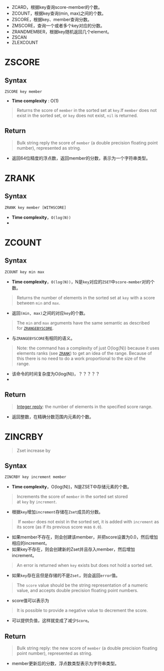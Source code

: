 
+ ZCARD，根据key查询score-member的个数。
+ ZCOUNT，根据key查询(min, max)之间的个数。
+ ZSCORE，根据key、member查询分数。
+ ZMSCORE，查询一个或者多个key对应的分数。
+ ZRANDMEMBER，根据key随机返回几个element。
+ ZSCAN
+ ZLEXCOUNT

# ZSCORE

## Syntax

```shell
ZSCORE key member
```

+ **Time complexity** : O(1)

>Returns the score of `member` in the sorted set at `key`.If `member` does not exist in the sorted set, or `key` does not exist, `nil` is returned.

## Return

>Bulk string reply
>the score of `member` (a double precision floating point number), represented as string.

+ 返回64位精度的浮点数，返回member的分数，表示为一个字符串类型。

# ZRANK

## Syntax

```shell
ZRANK key member [WITHSCORE]
```

+ **Time complexity**，`O(log(N))`
+ 




# ZCOUNT
## Syntax

```shell
ZCOUNT key min max
```

+ **Time complexity**，`O(log(N))`，N是`key`对应的`ZSET`中`score-member`对的个数。

>Returns the number of elements in the sorted set at `key` with a score between `min` and `max`.

+ 返回`(min, max)`之间的对应`key`的个数。

>The `min` and `max` arguments have the same semantic as described for [`ZRANGEBYSCORE`](https://redis.io/commands/zrangebyscore).

+ 与`ZRANGEBYSCORE`有相同的语义。

>Note: the command has a complexity of just O(log(N)) because it uses elements ranks (see [`ZRANK`](https://redis.io/commands/zrank)) to get an idea of the range. Because of this there is no need to do a work proportional to the size of the range.

+ 该命令的时间复杂度为O(log(N))，？？？？？
+ 

## Return

>[Integer reply](https://redis.io/docs/reference/protocol-spec#resp-integers): the number of elements in the specified score range.

+ 返回整数，在精确分数范围内元素的个数。

# ZINCRBY


>Zset increase by


## Syntax

```shell
ZINCRBY key increment member
```

+ **Time complexity**，O(log(N))，N是ZSET中存储元素的个数。

>Increments the score of `member` in the sorted set stored at `key` by `increment`.

+ 根据`key`增加`increment`存储在`Zset`成员的分数。

> If `member` does not exist in the sorted set, it is added with `increment` as its score (as if its previous score was `0.0`).

+ 如果member不存在，则会创建该member，并把score设置为0.0，然后增加相应的increment。
+ 如果key不存在，则会创建新的Zset并且存入member，然后增加increment。

>An error is returned when `key` exists but does not hold a sorted set.

+ 如果`key`存在且但是存储的不是`Zset`，则会返回`error`值。

>The `score` value should be the string representation of a numeric value, and accepts double precision floating point numbers.

+ score值可以表示为

>It is possible to provide a negative value to decrement the score.

+ 可以提供负值，这样就变成了减少`Score`。

## Return

>Bulk string reply:
>the new score of `member` (a double precision floating point number), represented as string.

+ member更新后的分数，浮点数类型表示为字符串类型。


